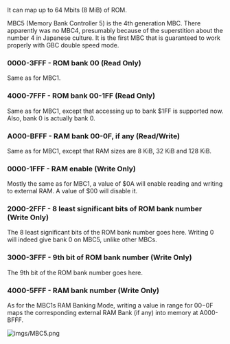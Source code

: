 It can map up to 64 Mbits (8 MiB) of ROM.

MBC5 (Memory Bank Controller 5) is the 4th generation MBC. There
apparently was no MBC4, presumably because of the superstition about the
number 4 in Japanese culture. It is the first MBC that is guaranteed to
work properly with GBC double speed mode.

### 0000-3FFF - ROM bank 00 (Read Only)

Same as for MBC1.

### 4000-7FFF - ROM bank 00-1FF (Read Only)

Same as for MBC1, except that accessing up to bank $1FF is supported
now. Also, bank 0 is actually bank 0.

### A000-BFFF - RAM bank 00-0F, if any (Read/Write)

Same as for MBC1, except that RAM sizes are 8 KiB, 32 KiB and 128 KiB.

### 0000-1FFF - RAM enable (Write Only)

Mostly the same as for MBC1, a value of $0A will enable reading and
writing to external RAM. A value of $00 will disable it.

### 2000-2FFF - 8 least significant bits of ROM bank number (Write Only)

The 8 least significant bits of the ROM bank number goes here. Writing 0 will indeed
give bank 0 on MBC5, unlike other MBCs.

### 3000-3FFF - 9th bit of ROM bank number (Write Only)

The 9th bit of the ROM bank number goes here.

### 4000-5FFF - RAM bank number (Write Only)

As for the MBC1s RAM Banking Mode, writing a value in range for $00-$0F
maps the corresponding external RAM Bank (if any) into memory at
A000-BFFF.

![](imgs/MBC5.png "imgs/MBC5.png")
